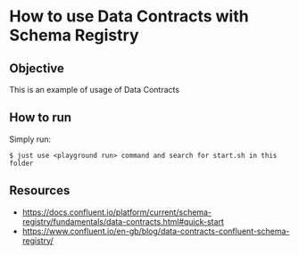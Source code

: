 # How to use Data Contracts with Schema Registry

## Objective

This is an example of usage of Data Contracts

## How to run

Simply run:

```
$ just use <playground run> command and search for start.sh in this folder
```

## Resources
- https://docs.confluent.io/platform/current/schema-registry/fundamentals/data-contracts.html#quick-start
- https://www.confluent.io/en-gb/blog/data-contracts-confluent-schema-registry/

